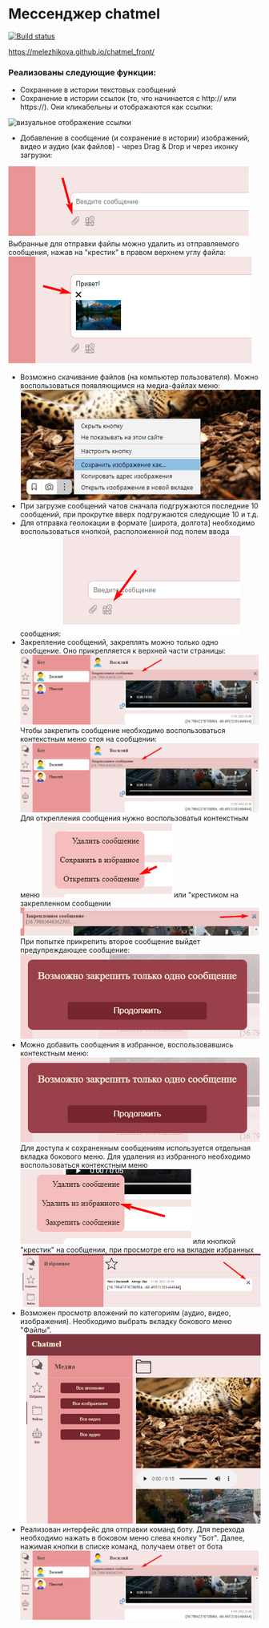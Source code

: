 # Мессенджер chatmel

[![Build status](https://ci.appveyor.com/api/projects/status/g5mlxgvhm4dvvgm4?svg=true)](https://ci.appveyor.com/project/melezhikova/chatmel-front)

https://melezhikova.github.io/chatmel_front/

### Реализованы следующие функции:

* Сохранение в истории текстовых сообщений
* Сохранение в истории ссылок (то, что начинается с http:// или https://). Они кликабельны и отображаются как ссылки:

![визуальное отображение ссылки](src/scrins/link.png)
* Добавление в сообщение (и сохранение в истории) изображений, видео и аудио (как файлов) - через Drag & Drop и через иконку загрузки:

![иконка для прикрепления файлов](src/scrins/clip.png)
Выбранные для отправки файлы можно удалить из отправляемого сообщения, нажав на "крестик" в правом верхнем углу файла:
![кнопка для отмены прикрепления файла](src/scrins/cancel.png)
* Возможно скачивание файлов (на компьютер пользователя). Можно воспользоваться появляющимся на медиа-файлах меню:
![меню для загрузки файла](src/scrins/load.png)
* При загрузке сообщений чатов сначала подгружаются последние 10 сообщений, при прокрутке вверх подгружаются следующие 10 и т.д.
* Для отправка геолокации в формате [широта, долгота] необходимо воспользоваться кнопкой, расположенной под полем ввода сообщения:
![кнопка отправки геолокации](src/scrins/location.png)
* Закрепление сообщений, закреплять можно только одно сообщение. Оно прикрепляется к верхней части страницы:
![закрепленное сообщение](src/scrins/pinned.png)
Чтобы закрепить сообщение необходимо воспользоваться контекстным меню стоя на сообщении:
![закрепить сообщение](src/scrins/pinned.png)
Для открепления сообщения нужно воспользоватья контекстным меню
![открепить сообщение](src/scrins/depin.png) 
или "крестиком на закрепленном сообщении
![открепить сообщение](src/scrins/depin2.png) 
При попытке прикрепить второе сообщение выйдет предупреждающее сообщение:
![сообщение о невозможности закрепить сообщение](src/scrins/infopin.png) 
* Можно добавить сообщения в избранное, воспользовавшись контекстным меню:
![сохранить сообщение](src/scrins/infopin.png) 
Для доступа к сохраненным сообщениям используется отдельная вкладка бокового меню.
Для удаления из избранного необходимо воспользоваться контекстным меню
![удалить сообщение из избранного](src/scrins/desave.png)
или кнопкой "крестик" на сообщении, при просмотре его на вкладке избранных
![удалить сообщение из избранного](src/scrins/desave2.png)
* Возможен просмотр вложений по категориям (аудио, видео, изображения). Необходимо выбрать вкладку бокового меню "Файлы".
![скрин визуализации меню файлы](src/scrins/folder.png)
* Реализован интерфейс для отправки команд боту. Для перехода необходимо нажать в боковом меню слева кнопку "Бот". Далее, нажимая кнопки в списке команд, получаем ответ от бота
![скрин визуализации бота](src/scrins/pinned.png)

